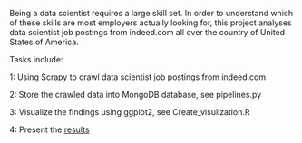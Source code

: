 Being a data scientist requires a large skill set. In order to understand which of these skills are most employers actually looking for, this project analyses data scientist job postings from indeed.com all over the country of United States of America. 

Tasks include:

1: Using Scrapy to crawl data scientist job postings from indeed.com

2: Store the crawled data into MongoDB database, see pipelines.py

3: Visualize the findings using ggplot2, see Create_visulization.R

4: Present the [results](http://auroraguorui.github.io/indeed.html)
